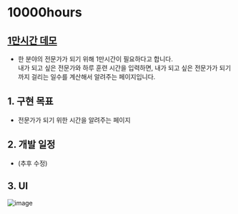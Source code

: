 # 10000hours
## [1만시간 데모](https://seohaeri.github.io/10000hours/)
* 한 분야의 전문가가 되기 위해 1만시간이 필요하다고 합니다.<br>
내가 되고 싶은 전문가와 하루 훈련 시간을 입력하면, 내가 되고 싶은 전문가가 되기까지 걸리는 일수를 계산해서 알려주는 페이지입니다.

## 1. 구현 목표
- 전문가가 되기 위한 시간을 알려주는 페이지

## 2. 개발 일정
- (추후 수정)

## 3. UI
![image](https://user-images.githubusercontent.com/62414262/157263410-10d12300-ac60-49d4-a03c-d96e5167f14f.png)

